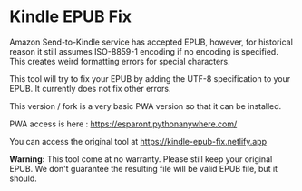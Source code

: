 # Kindle EPUB Fix

Amazon Send-to-Kindle service has accepted EPUB, however, for historical reason
it still assumes ISO-8859-1 encoding if no encoding is specified. This creates weird formatting errors for special characters.

This tool will try to fix your EPUB by adding the UTF-8 specification to your EPUB. It currently does
not fix other errors.

This version / fork is a very basic PWA version so that it can be installed.

PWA access is here : 
https://esparont.pythonanywhere.com/

You can access the original tool at https://kindle-epub-fix.netlify.app

**Warning:** This tool come at no warranty. Please still keep your original EPUB.
We don't guarantee the resulting file will be valid EPUB file, but it should.

